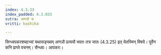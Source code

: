 ```yaml
---
index: 4.3.33
index_padded: 4.3.033
sutra: अणञौ च
vritti: kashika

---
```

सिन्ध्वपकरशब्दाभ्यां यथासङ्ख्यम् अणञौ प्रत्ययौ भवतः तत्र जातः (4.3.25) इत् येतस्मिन् विषये। पूर्वेण कनि प्राप्ते वचनम्। सैन्धवः। आपकरः।